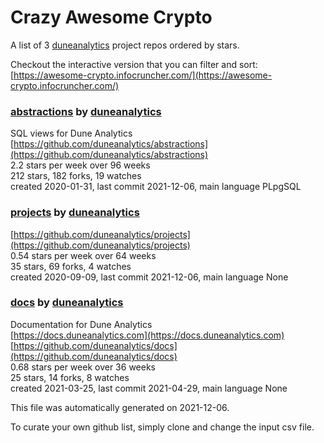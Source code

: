 # Crazy Awesome Crypto
A list of 3 [duneanalytics](https://github.com/duneanalytics) project repos ordered by stars.  

Checkout the interactive version that you can filter and sort: 
[https://awesome-crypto.infocruncher.com/](https://awesome-crypto.infocruncher.com/)  


### [abstractions](https://github.com/duneanalytics/abstractions) by [duneanalytics](https://github.com/duneanalytics)  
SQL views for Dune Analytics  
[https://github.com/duneanalytics/abstractions](https://github.com/duneanalytics/abstractions)  
2.2 stars per week over 96 weeks  
212 stars, 182 forks, 19 watches  
created 2020-01-31, last commit 2021-12-06, main language PLpgSQL  


### [projects](https://github.com/duneanalytics/projects) by [duneanalytics](https://github.com/duneanalytics)  
  
[https://github.com/duneanalytics/projects](https://github.com/duneanalytics/projects)  
0.54 stars per week over 64 weeks  
35 stars, 69 forks, 4 watches  
created 2020-09-09, last commit 2021-12-06, main language None  


### [docs](https://github.com/duneanalytics/docs) by [duneanalytics](https://github.com/duneanalytics)  
Documentation for Dune Analytics  
[https://docs.duneanalytics.com](https://docs.duneanalytics.com)  
[https://github.com/duneanalytics/docs](https://github.com/duneanalytics/docs)  
0.68 stars per week over 36 weeks  
25 stars, 14 forks, 8 watches  
created 2021-03-25, last commit 2021-04-29, main language None  


This file was automatically generated on 2021-12-06.  

To curate your own github list, simply clone and change the input csv file.  